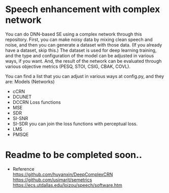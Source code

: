 # Speech enhancement with complex network
You can do DNN-based SE using a complex network through this repository. First, you can make noisy data by mixing clean speech and noise, and then you can generate a dataset with those data. (If you already have a dataset, skip this.) The dataset is used for deep learning training, and the type and configuration of the model can be adjusted in various ways, if you want. And, the result of the network can be evaluated through various objective metrics (PESQ, STOI, CSIG, CBAK, COVL).

You can find a list that you can adjust in various ways at config.py, and they are:
Models (Networks)
- cCRN
- DCUNET
- DCCRN
Loss functions
- MSE
- SDR
- SI-SNR
- SI-SDR
you can join the loss functions with perceptual loss.
- LMS
- PMSQE

# Readme to be completed soon..


- Reference   
https://github.com/huyanxin/DeepComplexCRN   
https://github.com/usimarit/semetrics     
https://ecs.utdallas.edu/loizou/speech/software.htm
